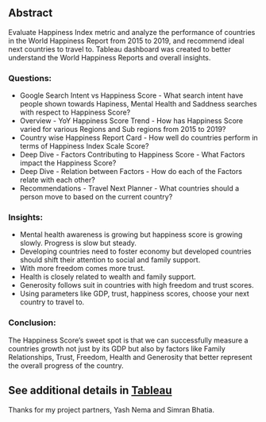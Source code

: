 ## Abstract 
Evaluate Happiness Index metric and analyze the performance of countries in the World Happiness Report from 2015 to 2019, and recommend ideal next countries to travel to. Tableau dashboard was created to better understand the World Happiness Reports and overall insights.

### Questions:

- Google Search Intent vs Happiness Score - What search intent have people shown towards Hapiness, Mental Health and Saddness searches with respect to Happiness Score?
- Overview - YoY Happiness Score Trend - How has Happiness Score varied for various Regions and Sub regions from 2015 to 2019?
- Country wise Happiness Report Card - How well do countries perform in terms of Happiness Index Scale Score?
- Deep Dive - Factors Contributing to Happiness Score - What Factors impact the Happiness Score?
- Deep Dive - Relation between Factors - How do each of the Factors relate with each other?
- Recommendations - Travel Next Planner - What countries should a person move to based on the current country?

### Insights:
- Mental health awareness is growing but happiness score is growing slowly. Progress is slow but steady.
- Developing countries need to foster economy but developed countries should shift their attention to social and family support.
- With more freedom comes more trust.
- Health is closely related to wealth and family support.
- Generosity follows suit in countries with high freedom and trust scores.
- Using parameters like GDP, trust, happiness scores, choose your next country to travel to.

### Conclusion: 
The Happiness Score’s sweet spot is that we can successfully measure a countries growth not just by its GDP but also by factors like Family Relationships, Trust, Freedom, Health and Generosity that better represent the overall progress of the country.

## See additional details in [Tableau](https://public.tableau.com/app/profile/yash.nema/viz/AnalyzingWorldHappinessReport/MainStory)

Thanks for my project partners, Yash Nema and Simran Bhatia.
